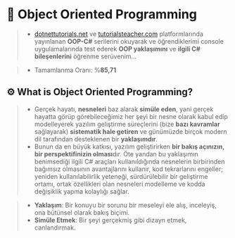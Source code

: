 # 🚧 Object Oriented Programming

> - [dotnettutorials.net](https://dotnettutorials.net/lesson/object-oriented-programming-csharp/) ve [tutorialsteacher.com](https://www.tutorialsteacher.com/csharp) platformlarında yayınlanan **OOP-C#** serilerini okuyarak ve öğrendiklerimi console uygulamalarında test ederek **OOP yaklaşımını** ve **ilgili C# bileşenlerini** öğrenme serüvenim...

> - Tamamlanma Oranı: %**85,71**

## ⚙️ What is Object Oriented Programming?

> - Gerçek hayatı, **nesneleri** baz alarak **simüle eden**, yani gerçek hayatta görüp görebileceğimiz her şeyi bir nesne olarak kabul edip modelleyerek yazılım geliştirme süreçlerini (bize **bazı kavramlar** sağlayarak) **sistematik hale getiren** ve günümüzde birçok modern dil tarafından desteklenen bir **yaklaşımdır**.
> - Bunun da en büyük katkısı, yazılım geliştirirken **bir bakış açınızın, bir perspektifinizin olması**dır. Öte yandan bu yaklaşımın benimsediği ilgili C# araçları kullanıldığında nesnelerin birbirinden bağımsız olmasının avantajlarını kullanır, kod tekrarlarını engeller; yeniden kullanılabilirlik yeteneği, sürdürülebilir bir geliştirme ortamı, ortak özellikleri olan nesneleri modelleme ve kodda değişiklik yapma kolaylığı sağlar.

> - **Yaklaşım**: Bir konuyu bir sorunu bir meseleyi ele alış, inceleyiş, ona bütünsel olarak bakış biçimi.
> - **Simüle Etmek**: Bir şeyi gerçekmiş gibi dizayn etmek, canlandırmak.